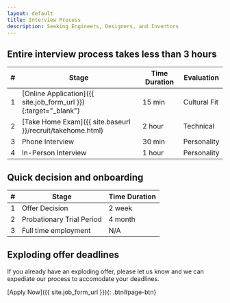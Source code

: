 ```yaml
---
layout: default
title: Interview Process
description: Seeking Engineers, Designers, and Inventors
---
```


## Entire interview process takes less than 3 hours

| # | Stage | Time Duration | Evaluation |
| --- | --- | --- | --- |
| 1 | [Online Application]({{ site.job_form_url }}){:target="_blank"} | 15 min | Cultural Fit |
| 2 | [Take Home Exam]({{ site.baseurl }}/recruit/takehome.html) | 2 hour | Technical |
| 3 | Phone Interview | 30 min | Personality |
| 4 | In-Person Interview | 1 hour | Personality |

## Quick decision and onboarding

| # | Stage | Time Duration |
| --- | --- | --- |
| 1 | Offer Decision | 2 week |
| 2 | Probationary Trial Period | 4 month |
| 3 | Full time employment | N/A |

## Exploding offer deadlines

If you already have an exploding offer, please let us know and we can expediate our process to accomodate your deadlines.

[Apply Now]({{ site.job_form_url }}){: .btn#page-btn}